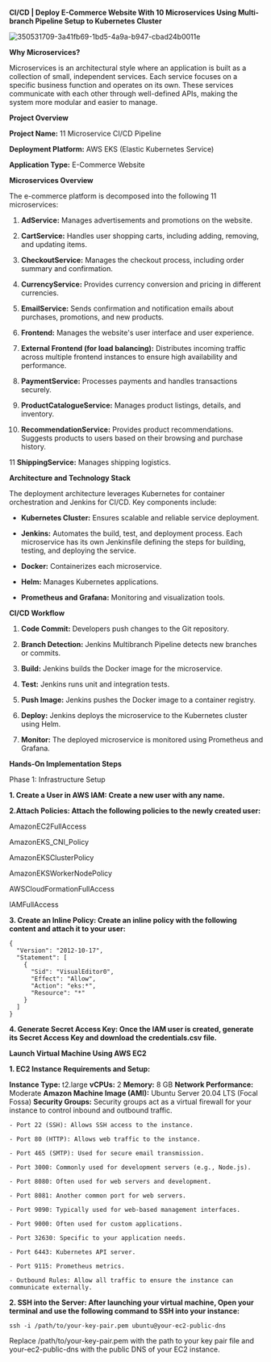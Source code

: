 **CI/CD | Deploy E-Commerce Website With 10 Microservices Using Multi-branch Pipeline Setup to Kubernetes Cluster**

![350531709-3a41fb69-1bd5-4a9a-b947-cbad24b0011e](https://github.com/user-attachments/assets/ba48231a-96c0-4091-9292-21853c41ae34)

**Why Microservices?**

Microservices is an architectural style where an application is built as a collection of small, independent services. Each service focuses on a specific business function and operates on its own. These services communicate with each other through well-defined APIs, making the system more modular and easier to manage.

**Project Overview**

**Project Name:** 11 Microservice CI/CD Pipeline

**Deployment Platform:** AWS EKS (Elastic Kubernetes Service)

**Application Type:** E-Commerce Website

**Microservices Overview**

The e-commerce platform is decomposed into the following 11 microservices:

1. **AdService:** Manages advertisements and promotions on the website.

2. **CartService:** Handles user shopping carts, including adding, removing, and updating items.

3. **CheckoutService:** Manages the checkout process, including order summary and confirmation.

4. **CurrencyService:** Provides currency conversion and pricing in different currencies.

5. **EmailService:** Sends confirmation and notification emails about purchases, promotions, and new products.

6. **Frontend:** Manages the website's user interface and user experience.

7. **External Frontend (for load balancing):** Distributes incoming traffic across multiple frontend instances to ensure high availability and performance.

8. **PaymentService:** Processes payments and handles transactions securely.

9. **ProductCatalogueService:** Manages product listings, details, and inventory.

10. **RecommendationService:** Provides product recommendations. Suggests products to users based on their browsing and purchase history.

11 **ShippingService:** Manages shipping logistics.


**Architecture and Technology Stack**

The deployment architecture leverages Kubernetes for container orchestration and Jenkins for CI/CD. Key components include:

- **Kubernetes Cluster:** Ensures scalable and reliable service deployment.

- **Jenkins:** Automates the build, test, and deployment process. Each microservice has its own Jenkinsfile defining the steps for building, testing, and deploying the service.

- **Docker:** Containerizes each microservice.

- **Helm:** Manages Kubernetes applications.

- **Prometheus and Grafana:** Monitoring and visualization tools.
  

**CI/CD Workflow**

1. **Code Commit:** Developers push changes to the Git repository.

2. **Branch Detection:** Jenkins Multibranch Pipeline detects new branches or commits.

3. **Build:** Jenkins builds the Docker image for the microservice. 

4. **Test:** Jenkins runs unit and integration tests.

5. **Push Image:** Jenkins pushes the Docker image to a container registry.

6. **Deploy:** Jenkins deploys the microservice to the Kubernetes cluster using Helm.

7. **Monitor:** The deployed microservice is monitored using Prometheus and Grafana.

**Hands-On Implementation Steps**

Phase 1: Infrastructure Setup

**1. Create a User in AWS IAM: Create a new user with any name.**

**2.Attach Policies: Attach the following policies to the newly created user:**

AmazonEC2FullAccess

AmazonEKS_CNI_Policy

AmazonEKSClusterPolicy

AmazonEKSWorkerNodePolicy

AWSCloudFormationFullAccess

IAMFullAccess

**3. Create an Inline Policy: Create an inline policy with the following content and attach it to your user:**

```
{
  "Version": "2012-10-17",
  "Statement": [
    {
      "Sid": "VisualEditor0",
      "Effect": "Allow",
      "Action": "eks:*",
      "Resource": "*"
    }
  ]
}
```

**4. Generate Secret Access Key: Once the IAM user is created, generate its Secret Access Key and download the credentials.csv file.**

**Launch Virtual Machine Using AWS EC2**

**1. EC2 Instance Requirements and Setup:**

**Instance Type:** t2.large
**vCPUs:** 2
**Memory:** 8 GB
**Network Performance:** Moderate
**Amazon Machine Image (AMI):** Ubuntu Server 20.04 LTS (Focal Fossa)
**Security Groups:** Security groups act as a virtual firewall for your instance to control inbound and outbound traffic.
```
- Port 22 (SSH): Allows SSH access to the instance.
  
- Port 80 (HTTP): Allows web traffic to the instance.
  
- Port 465 (SMTP): Used for secure email transmission.
  
- Port 3000: Commonly used for development servers (e.g., Node.js).
  
- Port 8080: Often used for web servers and development.
  
- Port 8081: Another common port for web servers.
  
- Port 9090: Typically used for web-based management interfaces.
  
- Port 9000: Often used for custom applications.
  
- Port 32630: Specific to your application needs.
  
- Port 6443: Kubernetes API server.
  
- Port 9115: Prometheus metrics.

- Outbound Rules: Allow all traffic to ensure the instance can communicate externally.
```

**2. SSH into the Server: After launching your virtual machine, Open your terminal and use the following command to SSH into your instance:**
```
ssh -i /path/to/your-key-pair.pem ubuntu@your-ec2-public-dns
```
Replace /path/to/your-key-pair.pem with the path to your key pair file and your-ec2-public-dns with the public DNS of your EC2 instance.


